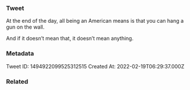 ### Tweet
At the end of the day, all being an American means is that you can hang a gun on the wall.

And if it doesn’t mean that, it doesn’t mean anything.

### Metadata
Tweet ID: 1494922099525312515
Created At: 2022-02-19T06:29:37.000Z

### Related

